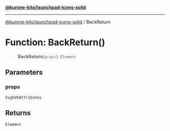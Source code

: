 [**@kurone-kito/launchpad-icons-solid**](../README.md)

***

[@kurone-kito/launchpad-icons-solid](../globals.md) / BackReturn

# Function: BackReturn()

> **BackReturn**(`props`): `Element`

## Parameters

### props

`SvgSVGAttributes`

## Returns

`Element`
